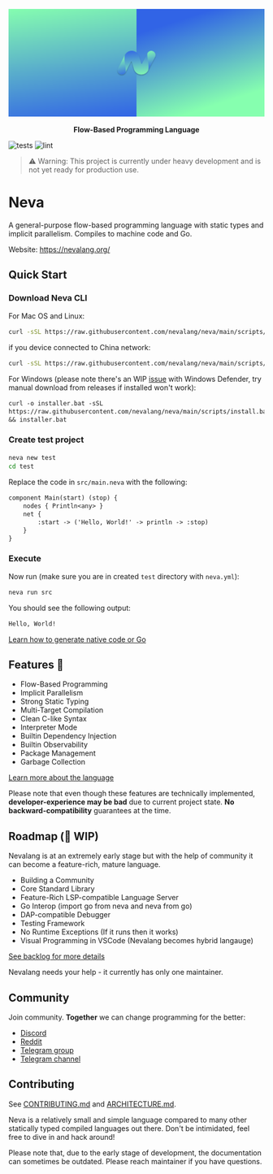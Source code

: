 ![Big Header](./assets/header/big.svg "Big header with nevalang logo")

**<p align="center">Flow-Based Programming Language</p>**

![tests](https://github.com/nevalang/neva/actions/workflows/test.yml/badge.svg?branch=main) ![lint](https://github.com/nevalang/neva/actions/workflows/lint.yml/badge.svg?branch=main)

> ⚠️ Warning: This project is currently under heavy development and is not yet ready for production use.

# Neva

A general-purpose flow-based programming language with static types and implicit parallelism. Compiles to machine code and Go.

Website: https://nevalang.org/

## Quick Start

### Download Neva CLI

For Mac OS and Linux:

```bash
curl -sSL https://raw.githubusercontent.com/nevalang/neva/main/scripts/install.sh | bash
```
if you device connected to China network:
```bash
curl -sSL https://raw.githubusercontent.com/nevalang/neva/main/scripts/install.sh | bash
```
For Windows (please note there's an WIP [issue](https://github.com/nevalang/neva/issues/499) with Windows Defender, try manual download from releases if installed won't work):

```batch
curl -o installer.bat -sSL https://raw.githubusercontent.com/nevalang/neva/main/scripts/install.bat && installer.bat
```

### Create test project

```bash
neva new test
cd test
```

Replace the code in `src/main.neva` with the following:

```neva
component Main(start) (stop) {
	nodes { Println<any> }
	net {
		:start -> ('Hello, World!' -> println -> :stop)
	}
}
```

### Execute

Now run (make sure you are in created `test` directory with `neva.yml`):

```bash
neva run src
```

You should see the following output:

```bash
Hello, World!
```

[Learn how to generate native code or Go](https://nevalang.org/docs/quick-start)

## Features 🚀

- Flow-Based Programming
- Implicit Parallelism
- Strong Static Typing
- Multi-Target Compilation
- Clean C-like Syntax
- Interpreter Mode
- Builtin Dependency Injection
- Builtin Observability
- Package Management
- Garbage Collection

[Learn more about the language](https://nevalang.org/docs/about)

Please note that even though these features are technically implemented, **developer-experience may be bad** due to current project state. **No backward-compatibility** guarantees at the time.

## Roadmap (🚧 WIP)

Nevalang is at an extremely early stage but with the help of community it can become a feature-rich, mature language.

- Building a Community
- Core Standard Library
- Feature-Rich LSP-compatible Language Server
- Go Interop (import go from neva and neva from go)
- DAP-compatible Debugger
- Testing Framework
- No Runtime Exceptions (If it runs then it works)
- Visual Programming in VSCode (Nevalang becomes hybrid langauge)

[See backlog for more details](https://github.com/orgs/nevalang/projects)

Nevalang needs your help - it currently has only one maintainer.

## Community

Join community. **Together** we can change programming for the better:

- [Discord](https://discord.gg/dmXbC79UuH)
- [Reddit](https://www.reddit.com/r/nevalang/)
- [Telegram group](https://t.me/+H1kRClL8ppI1MWJi)
- [Telegram channel](https://t.me/+H1kRClL8ppI1MWJi)

## Contributing

See [CONTRIBUTING.md](./CONTRIBUTING.md) and [ARCHITECTURE.md](./ARCHITECTURE.md).

Neva is a relatively small and simple language compared to many other statically typed compiled languages out there. Don't be intimidated, feel free to dive in and hack around!

Please note that, due to the early stage of development, the documentation can sometimes be outdated. Please reach maintainer if you have questions.
